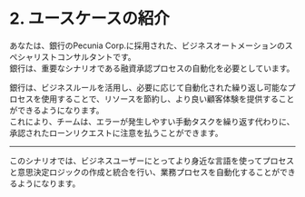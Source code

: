 # 2. ユースケースの紹介

<!-- You are a business automation specialist consultant who was hired by a bank, Pecunia Corp. They need you to automate a critical scenario: the _Loan Approval Process_.

The bank can save resources and provide a better customer experience by using an automated repeatable process, that leverages  business rules and provides the right input for a single user task - when necessary. With this, the team can pay attention to the loan requests that were approved instead of performing repeated manual tasks that are error prone.

In this scenario, you should be able to automate the process by authoring the process and the decision logic using a more natural language for the business users.

---

Before we start implementing the solution, let's take a look at Red Hat Process Automation Components and architecture.
-->

あなたは、銀行のPecunia Corp.に採用された、ビジネスオートメーションのスペシャリストコンサルタントです。<br>
銀行は、重要なシナリオである融資承認プロセスの自動化を必要としています。

銀行は、ビジネスルールを活用し、必要に応じて自動化された繰り返し可能なプロセスを使用することで、リソースを節約し、より良い顧客体験を提供することができるようになります。<br>
これにより、チームは、エラーが発生しやすい手動タスクを繰り返す代わりに、承認されたローンリクエストに注意を払うことができます。

---

このシナリオでは、ビジネスユーザーにとってより身近な言語を使ってプロセスと意思決定ロジックの作成と統合を行い、業務プロセスを自動化することができるようになります。